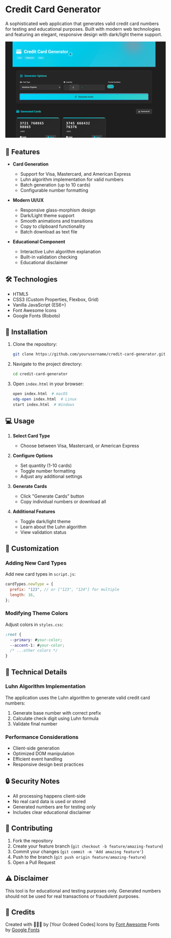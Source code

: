 # Credit Card Generator

A sophisticated web application that generates valid credit card numbers for testing and educational purposes. Built with modern web technologies and featuring an elegant, responsive design with dark/light theme support.

![Credit Card Generator Preview](preview.png)

## 🚀 Features

- **Card Generation**

  - Support for Visa, Mastercard, and American Express
  - Luhn algorithm implementation for valid numbers
  - Batch generation (up to 10 cards)
  - Configurable number formatting

- **Modern UI/UX**

  - Responsive glass-morphism design
  - Dark/Light theme support
  - Smooth animations and transitions
  - Copy to clipboard functionality
  - Batch download as text file

- **Educational Component**
  - Interactive Luhn algorithm explanation
  - Built-in validation checking
  - Educational disclaimer

## 🛠️ Technologies

- HTML5
- CSS3 (Custom Properties, Flexbox, Grid)
- Vanilla JavaScript (ES6+)
- Font Awesome Icons
- Google Fonts (Roboto)

## 🔧 Installation

1. Clone the repository:

   ```bash
   git clone https://github.com/yourusername/credit-card-generator.git
   ```

2. Navigate to the project directory:

   ```bash
   cd credit-card-generator
   ```

3. Open `index.html` in your browser:
   ```bash
   open index.html  # macOS
   xdg-open index.html  # Linux
   start index.html  # Windows
   ```

## 💻 Usage

1. **Select Card Type**

   - Choose between Visa, Mastercard, or American Express

2. **Configure Options**

   - Set quantity (1-10 cards)
   - Toggle number formatting
   - Adjust any additional settings

3. **Generate Cards**

   - Click "Generate Cards" button
   - Copy individual numbers or download all

4. **Additional Features**
   - Toggle dark/light theme
   - Learn about the Luhn algorithm
   - View validation status

## 🎨 Customization

### Adding New Card Types

Add new card types in `script.js`:

```javascript
cardTypes.newType = {
  prefix: "123", // or ["123", "124"] for multiple
  length: 16,
};
```

### Modifying Theme Colors

Adjust colors in `styles.css`:

```css
:root {
  --primary: #your-color;
  --accent-1: #your-color;
  /* ...other colors */
}
```

## 📝 Technical Details

### Luhn Algorithm Implementation

The application uses the Luhn algorithm to generate valid credit card numbers:

1. Generate base number with correct prefix
2. Calculate check digit using Luhn formula
3. Validate final number

### Performance Considerations

- Client-side generation
- Optimized DOM manipulation
- Efficient event handling
- Responsive design best practices

## 🔒 Security Notes

- All processing happens client-side
- No real card data is used or stored
- Generated numbers are for testing only
- Includes clear educational disclaimer

## 🤝 Contributing

1. Fork the repository
2. Create your feature branch (`git checkout -b feature/amazing-feature`)
3. Commit your changes (`git commit -m 'Add amazing feature'`)
4. Push to the branch (`git push origin feature/amazing-feature`)
5. Open a Pull Request

## ⚠️ Disclaimer

This tool is for educational and testing purposes only. Generated numbers should not be used for real transactions or fraudulent purposes.

## 👏 Credits

Created with 👨🏾‍💻 by [Your Ocdeed Codes]
Icons by [Font Awesome](https://fontawesome.com)
Fonts by [Google Fonts](https://fonts.google.com)
